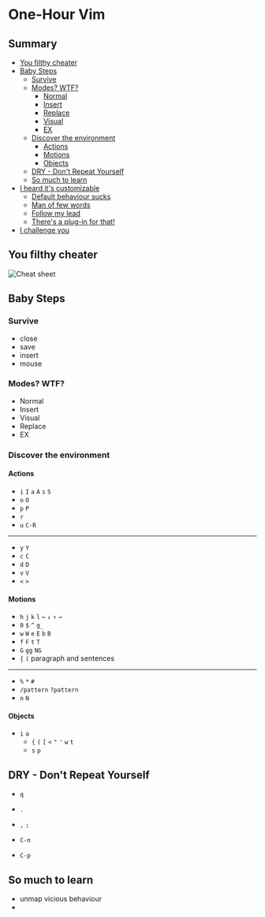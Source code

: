 One-Hour Vim
============

Summary
-------
- [You filthy cheater](#cheat)
- [Baby Steps](#baby)
	- [Survive](#survive)
	- [Modes? WTF?](#modes)
		- [Normal](#normal)
		- [Insert](#insert)
		- [Replace](#replace)
		- [Visual](#visual)
		- [EX](#ex)
	- [Discover the environment](#env)
		- [Actions](#actions)
		- [Motions](#motions)
		- [Objects](#obj)
	- [DRY - Don't Repeat Yourself](#dry)
	- [So much to learn](#adapt)
- [I heard it's customizable](#custom)
	- [Default behaviour sucks](#mappings)
	- [Man of few words](#abbreviations)
	- [Follow my lead](#leader)
	- [There's a plug-in for that!](#plugins)
- [I challenge you](#vimgolf)

<a name="cheat"></a> You filthy cheater
---------------------------------------

![Cheat sheet][1]

[1]: http://www.viemu.com/vi-vim-cheat-sheet.gif

<a name="baby"></a> Baby Steps
------------------------------

### <a name="survive"></a> Survive

- close
- save
- insert
- mouse

### <a name="modes"></a> Modes? WTF?

- <a name="normal"></a> Normal
- <a name="insert"></a> Insert
- <a name="visual"></a> Visual
- <a name="Replace"></a> Replace
- <a name="ex"></a> EX

### <a name="env"></a> Discover the environment

#### <a name="actions"></a> Actions
- `i` `I` `a` `A` `s` `S`
- `o` `O` 
- `p` `P`
- `r`
- `u` `C-R`
---
- `y` `Y`
- `c` `C`
- `d` `D`
- `v` `V`
- `<` `>`

#### <a name="motions"></a> Motions

- `h` `j` `k` `l` `←` `↓` `↑` `→`
- `0` `$` `^` `g_`
- `w` `W` `e` `E` `b` `B`
- `f` `F` `t` `T`
- `G` `gg` `NG`
- `{` `(` paragraph and sentences
---
- `%` `*` `#`
- `/pattern` `?pattern`
- `n` `N`

#### <a name="objects"></a> Objects

- `i` `a`
	- `{` `(` `[` `<` `"` `'` `w` `t`
	- `s` `p`

## <a name="dry"></a> DRY - Don't Repeat Yourself
- `q`
- `.`
- `,` `;`

- `C-n`
- `C-p`

## <a name="adapt"></a> So much to learn
- unmap vicious behaviour
- 
